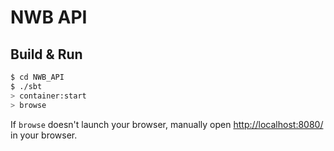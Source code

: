 # NWB API #

## Build & Run ##

```sh
$ cd NWB_API
$ ./sbt
> container:start
> browse
```

If `browse` doesn't launch your browser, manually open [http://localhost:8080/](http://localhost:8080/) in your browser.
